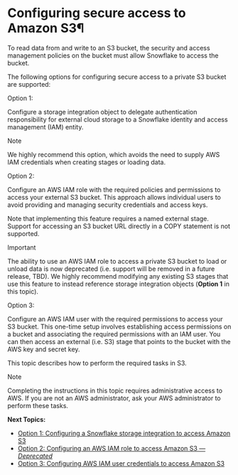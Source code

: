 # Configuring secure access to Amazon S3¶

To read data from and write to an S3 bucket, the security and access
management policies on the bucket must allow Snowflake to access the bucket.

The following options for configuring secure access to a private S3 bucket are
supported:

Option 1:

    

Configure a storage integration object to delegate authentication
responsibility for external cloud storage to a Snowflake identity and access
management (IAM) entity.

Note

We highly recommend this option, which avoids the need to supply AWS IAM
credentials when creating stages or loading data.

Option 2:

    

Configure an AWS IAM role with the required policies and permissions to access
your external S3 bucket. This approach allows individual users to avoid
providing and managing security credentials and access keys.

Note that implementing this feature requires a named external stage. Support
for accessing an S3 bucket URL directly in a COPY statement is not supported.

Important

The ability to use an AWS IAM role to access a private S3 bucket to load or
unload data is now deprecated (i.e. support will be removed in a future
release, TBD). We highly recommend modifying any existing S3 stages that use
this feature to instead reference storage integration objects (**Option 1** in
this topic).

Option 3:

    

Configure an AWS IAM user with the required permissions to access your S3
bucket. This one-time setup involves establishing access permissions on a
bucket and associating the required permissions with an IAM user. You can then
access an external (i.e. S3) stage that points to the bucket with the AWS key
and secret key.

This topic describes how to perform the required tasks in S3.

Note

Completing the instructions in this topic requires administrative access to
AWS. If you are not an AWS administrator, ask your AWS administrator to
perform these tasks.

**Next Topics:**

  * [Option 1: Configuring a Snowflake storage integration to access Amazon S3](data-load-s3-config-storage-integration)
  * [Option 2: Configuring an AWS IAM role to access Amazon S3 — _Deprecated_](data-load-s3-config-aws-iam-role)
  * [Option 3: Configuring AWS IAM user credentials to access Amazon S3](data-load-s3-config-aws-iam-user)


